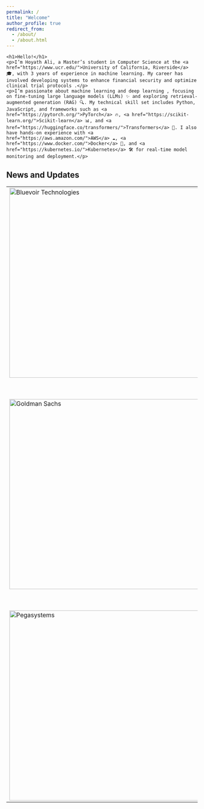 ```yaml
---
permalink: /
title: "Welcome"
author_profile: true
redirect_from: 
  - /about/
  - /about.html
---
```

    <h1>Hello!</h1>
    <p>I’m Hoyath Ali, a Master’s student in Computer Science at the <a href="https://www.ucr.edu/">University of California, Riverside</a> 🎓, with 3 years of experience in machine learning. My career has involved developing systems to enhance financial security and optimize clinical trial protocols .</p>
    <p>I’m passionate about machine learning and deep learning , focusing on fine-tuning large language models (LLMs) ✨ and exploring retrieval-augmented generation (RAG) 🔍. My technical skill set includes Python, JavaScript, and frameworks such as <a href="https://pytorch.org/">PyTorch</a> 🔥, <a href="https://scikit-learn.org/">Scikit-learn</a> 📊, and <a href="https://huggingface.co/transformers/">Transformers</a> 🧠. I also have hands-on experience with <a href="https://aws.amazon.com/">AWS</a> ☁️, <a href="https://www.docker.com/">Docker</a> 🐳, and <a href="https://kubernetes.io/">Kubernetes</a> 🛠️ for real-time model monitoring and deployment.</p>

## News and Updates

<table style="border-collapse: collapse; width: 100%; border: none;">
  <tr>
    <td style="border: none;">
      <a href="https://bluevoir.com">  
        <img src="https://encrypted-tbn0.gstatic.com/images?q=tbn:ANd9GcR5G6V7WktZE2ATFZhEpXvzyiFY70CLzSPR2Q&s" alt="Bluevoir Technologies" style="width:500px; height:auto;">
      </a>
    </td>
    <td>Feb 2023</td>
    <td style="border: none;">Joined <a href="https://bluevoir.com">Bluevoir Technologies</a> in February 2023. Developed an ML-driven system with fine-tuned LLMs for real-time, context-aware clinical trial protocols. Reduced protocol creation time by 30% and enhanced protocol quality by 40%.</td>
  </tr>
  <tr>
    <td style="border: none;">
      <a href="https://www.goldmansachs.com/">    
        <img src="https://logowik.com/content/uploads/images/9675-goldman.webp" alt="Goldman Sachs" style="width:500px; height:auto;">
      </a>
    </td>
    <td>Aug 2021</td>
    <td style="border: none;">Joined <a href="https://www.goldmansachs.com/">Goldman Sachs</a> as an analyst in August 2021. Developed a machine learning fraud detection system for credit card transactions, enhancing financial security and operational efficiency. Automated case routing and triggered actions, resulting in significant savings and a 25% reduction in costs.</td>
  </tr>
  <tr>
    <td style="border: none;">
      <a href="https://www.pegasystems.com/">     
        <img src="https://www.pega.com/sites/default/files/styles/1024/public/media/images/2021-10/pega-logo-horiztonal-prevcard.png?itok=C5-EphPx" alt="Pegasystems" style="width:500px; height:auto;">
      </a>
    </td>
    <td>July 2019</td>
    <td style="border: none;">Joined <a href="https://www.pegasystems.com/">Pegasystems</a> in July 2019. Addressed critical issues, preventing major downtime for key clients and avoiding significant revenue losses.</td>
  </tr>
</table>
